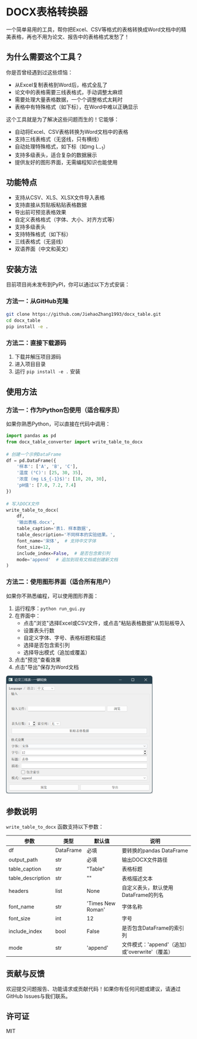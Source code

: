# DOCX表格转换器

一个简单易用的工具，帮你把Excel、CSV等格式的表格转换成Word文档中的精美表格，再也不用为论文、报告中的表格格式发愁了！

## 为什么需要这个工具？

你是否曾经遇到过这些烦恼：
- 从Excel复制表格到Word后，格式全乱了
- 论文中的表格需要三线表格式，手动调整太麻烦
- 需要处理大量表格数据，一个个调整格式太耗时
- 表格中有特殊格式（如下标），在Word中难以正确显示

这个工具就是为了解决这些问题而生的！它能够：
- 自动将Excel、CSV表格转换为Word文档中的表格
- 支持三线表格式（无竖线，只有横线）
- 自动处理特殊格式，如下标（如mg L$_{-1}$）
- 支持多级表头，适合复杂的数据展示
- 提供友好的图形界面，无需编程知识也能使用

## 功能特点

- 支持从CSV、XLS、XLSX文件导入表格
- 支持直接从剪贴板粘贴表格数据
- 导出前可预览表格效果
- 自定义表格格式（字体、大小、对齐方式等）
- 支持多级表头
- 支持特殊格式（如下标）
- 三线表格式（无竖线）
- 双语界面（中文和英文）

## 安装方法

目前项目尚未发布到PyPI，你可以通过以下方式安装：

### 方法一：从GitHub克隆


```bash
git clone https://github.com/JiehaoZhang1993/docx_table.git
cd docx_table
pip install -e .
```

### 方法二：直接下载源码

1. 下载并解压项目源码
2. 进入项目目录
3. 运行 `pip install -e .` 安装

## 使用方法

### 方法一：作为Python包使用（适合程序员）

如果你熟悉Python，可以直接在代码中调用：

```python
import pandas as pd
from docx_table_converter import write_table_to_docx

# 创建一个示例DataFrame
df = pd.DataFrame({
    '样本': ['A', 'B', 'C'],
    '温度 (°C)': [25, 30, 35],
    '浓度 (mg L$_{-1}$)': [10, 20, 30],
    'pH值': [7.0, 7.2, 7.4]
})

# 写入DOCX文件
write_table_to_docx(
    df, 
    '输出表格.docx',
    table_caption='表1. 样本数据',
    table_description='不同样本的实验结果。',
    font_name='宋体',  # 支持中文字体
    font_size=12,
    include_index=False,  # 是否包含索引列
    mode='append'  # 追加到现有文档或创建新文档
)
```

### 方法二：使用图形界面（适合所有用户）

如果你不熟悉编程，可以使用图形界面：

1. 运行程序：`python run_gui.py`
2. 在界面中：
   - 点击"浏览"选择Excel或CSV文件，或点击"粘贴表格数据"从剪贴板导入
   - 设置表头行数
   - 自定义字体、字号、表格标题和描述
   - 选择是否包含索引列
   - 选择导出模式（追加或覆盖）
3. 点击"预览"查看效果
4. 点击"导出"保存为Word文档

<img src="./img/1744277362148.png" width="400" alt="GUI界面预览">

## 参数说明

`write_table_to_docx` 函数支持以下参数：

| 参数 | 类型 | 默认值 | 说明 |
|------|------|--------|------|
| df | DataFrame | 必填 | 要转换的pandas DataFrame |
| output_path | str | 必填 | 输出DOCX文件路径 |
| table_caption | str | "Table" | 表格标题 |
| table_description | str | "" | 表格描述文本 |
| headers | list | None | 自定义表头，默认使用DataFrame的列名 |
| font_name | str | 'Times New Roman' | 字体名称 |
| font_size | int | 12 | 字号 |
| include_index | bool | False | 是否包含DataFrame的索引列 |
| mode | str | 'append' | 文件模式：'append'（追加）或'overwrite'（覆盖） |

## 贡献与反馈

欢迎提交问题报告、功能请求或贡献代码！如果你有任何问题或建议，请通过GitHub Issues与我们联系。

## 许可证

MIT
